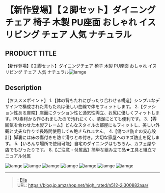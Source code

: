 # 【新作登場】【２脚セット】ダイニングチェア 椅子 木製 PU座面 おしゃれ イス リビング チェア 人気 ナチュラル


## PRODUCT TITLE 

【新作登場】【２脚セット】ダイニングチェア 椅子 木製 PU座面 おしゃれ イス リビング チェア 人気 ナチュラル![iamge](https://b2bfiles1.gigab2b.cn/image/wkseller/301/20230519_06f6121a6be85b9b70d3862cfa9d94ec.jpg)

## Description

【おススメポイント】
1.【体の背もたれにぴったり合わせる構造】シンプルなデザインで構成された背もたれは優しい曲線で体をフィットします。
2.【クッション性ある座席】座面にクッション性と通気性両立、お尻に優しくフィットします。PU素材から作られましたので汚れにくく、清潔にとても便利です。
3.【雰囲気を合わせた木製フレーム】どんなスタイルの部屋にもフィットし、美しい外観と丈夫な作りで長時間使用しても飽きられません。
4.【傷つき防止の安心設計】脚裏には床の傷付きを防ぐ滑りとめ付き。大切な家屋へのキズ防止を促します。
5.【いろんな場所で使用可能】自宅のダイニングはもちろん、カフェ屋や店でもぴったりです。
8.【ご注意・付属品】简単な組み立て品★工具と組立マニュアル付属



![iamge](https://b2bfiles1.gigab2b.cn/image/wkseller/301/20230519_b8fb9841d4beaefa15f3c4b9d1f48b13.jpg)
![iamge](https://b2bfiles1.gigab2b.cn/image/wkseller/301/20220603_b38da5b05e48150faae404c13fedc1f0.jpg)
![iamge](https://b2bfiles1.gigab2b.cn/image/wkseller/301/20230519_c7b35061361b0515bd4340c1dd40a4a5.jpg)
![iamge](https://b2bfiles1.gigab2b.cn/image/wkseller/301/20230519_5ecbec25b1485d246e0cf2d81519ad3b.jpg)
![iamge](https://b2bfiles1.gigab2b.cn/image/wkseller/301/20230519_f0d0ac1a1110b7c8396fae1cf142c56b.jpg)
![iamge](https://b2bfiles1.gigab2b.cn/image/wkseller/301/20230519_f53219d409698326fafa3f9e2b3f64ba.jpg)
![iamge](https://b2bfiles1.gigab2b.cn/image/wkseller/301/20230519_c9f8d9c5b2a1c946d97d332af9042c5e.jpg)


---

> : [Ella](https://blog.jp.amzshop.net/)  
> URL: https://blog.jp.amzshop.net/high_rated/n512-2i300882aaa/  

